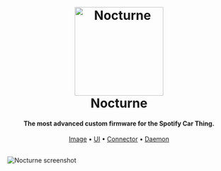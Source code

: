 <h1 align="center">
  <br>
  <img src="https://usenocturne.com/images/logo.png" alt="Nocturne" width="200">
  <br>
  Nocturne
  <br>
</h1>

<h4 align="center">The most advanced custom firmware for the Spotify Car Thing.</h4>

<p align="center">
  <a href="https://github.com/usenocturne/nocturne">Image</a> •
  <a href="https://github.com/usenocturne/nocturne-ui">UI</a> •
  <a href="https://github.com/usenocturne/nocturne-connector">Connector</a> •
  <a href="https://github.com/usenocturne/nocturned">Daemon</a>
</p>

<br>

<img src="https://usenocturne.com/images/nocturne.png" alt="Nocturne screenshot">
